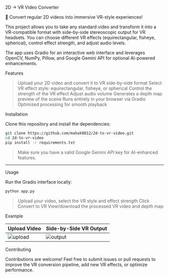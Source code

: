 
2D → VR Video Converter

🎥 Convert regular 2D videos into immersive VR-style experiences!

This project allows you to take any standard video and transform it into a VR-compatible format with side-by-side stereoscopic output for VR headsets. You can choose different VR effects (equirectangular, fisheye, spherical), control effect strength, and adjust audio levels.

The app uses Gradio for an interactive web interface and leverages OpenCV, NumPy, Pillow, and Google Gemini API for optional AI-powered enhancements.

Features
>Upload your 2D video and convert it to VR side-by-side format
>Select VR effect style: equirectangular, fisheye, or spherical
>Control the strength of the VR effect
>Adjust audio volume
>Generates a depth map preview of the scene
>Runs entirely in your browser via Gradio
>Optimized processing for smooth playback

Installation

Clone this repository and install the dependencies:

```bash
git clone https://github.com/mahak0812/2d-to-vr-video.git
cd 2d-to-vr-video
pip install -r requirements.txt
```

> Make sure you have a valid Google Gemini API key for AI-enhanced features.

---

Usage

Run the Gradio interface locally:

```bash
python app.py
```
>Upload your video, select the VR style and effect strength
>Click Convert to VR
>View/download the processed VR video and depth map

Example

| Upload Video                  | Side-by-Side VR Output           |
| ----------------------------- | -------------------------------- |
| ![upload](example_upload.png) | ![output](example_vr_output.png) |

Contributing

Contributions are welcome! Feel free to submit issues or pull requests to improve the VR conversion pipeline, add new VR effects, or optimize performance.
